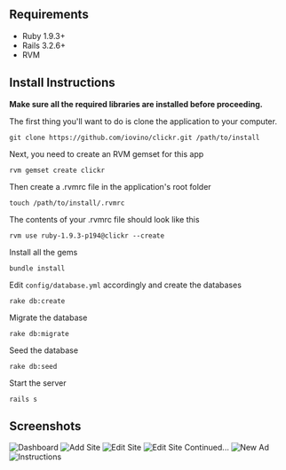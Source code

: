 ## Requirements
  - Ruby 1.9.3+
  - Rails 3.2.6+
  - RVM
  
## Install Instructions
**Make sure all the required libraries are installed before proceeding.**

The first thing you'll want to do is clone the application to your computer. 

    git clone https://github.com/iovino/clickr.git /path/to/install

Next, you need to create an RVM gemset for this app

    rvm gemset create clickr

Then create a .rvmrc file in the application's root folder

    touch /path/to/install/.rvmrc

The contents of your .rvmrc file should look like this

    rvm use ruby-1.9.3-p194@clickr --create

Install all the gems

    bundle install

Edit ```config/database.yml``` accordingly and create the databases
    
    rake db:create

Migrate the database

    rake db:migrate

Seed the database

    rake db:seed

Start the server
  
    rails s
    
## Screenshots

![](https://raw.githubusercontent.com/iovino/clickr/master/app/assets/images/screenshots/dash.png "Dashboard")
![](https://raw.githubusercontent.com/iovino/clickr/master/app/assets/images/screenshots/newsite.png "Add Site")
![](https://raw.githubusercontent.com/iovino/clickr/master/app/assets/images/screenshots/editsite1.png "Edit Site")
![](https://raw.githubusercontent.com/iovino/clickr/master/app/assets/images/screenshots/editsite2.png "Edit Site Continued...")
![](https://raw.githubusercontent.com/iovino/clickr/master/app/assets/images/screenshots/newad.png "New Ad")
![](https://raw.githubusercontent.com/iovino/clickr/master/app/assets/images/screenshots/instructions.png "Instructions")
